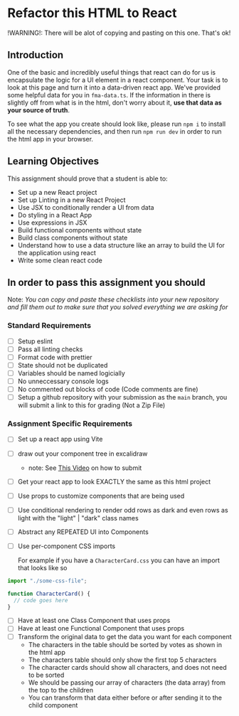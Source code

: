 # Refactor this HTML to React

!WARNING!: There will be alot of copying and pasting on this one. That's ok!

## Introduction

One of the basic and incredibly useful things that react can do for us is encapsulate the logic for a UI element in a react component. Your task is to look at this page and turn it into a data-driven react app. We've provided some helpful data for you in `fma-data.ts`. If the information in there is slightly off from what is in the html, don't worry about it, **use that data as your source of truth**.

To see what the app you create should look like, please run `npm i` to install all the necessary dependencies, and then run `npm run dev` in order to run the html app in your browser.

## Learning Objectives

This assignment should prove that a student is able to:

- Set up a new React project
- Set up Linting in a new React Project
- Use JSX to conditionally render a UI from data
- Do styling in a React App
- Use expressions in JSX
- Build functional components without state
- Build class components without state
- Understand how to use a data structure like an array to build the UI for the application using react
- Write some clean react code

## In order to pass this assignment you should

Note:
_You can copy and paste these checklists into your new repository and fill them out to make sure that you solved everything we are asking for_

### Standard Requirements

- [ ] Setup eslint
- [ ] Pass all linting checks
- [ ] Format code with prettier
- [ ] State should not be duplicated
- [ ] Variables should be named logicially
- [ ] No unneccessary console logs
- [ ] No commented out blocks of code (Code comments are fine)
- [ ] Setup a github repository with your submission as the `main` branch, you will submit a link to this for grading (Not a Zip File)

### Assignment Specific Requirements

- [ ] Set up a react app using Vite
- [ ] draw out your component tree in excalidraw
  - note: See [This Video](https://www.loom.com/share/13ad514f0d804dfeac6c1e487b2ae3dd) on how to submit
- [ ] Get your react app to look EXACTLY the same as this html project
- [ ] Use props to customize components that are being used
- [ ] Use conditional rendering to render odd rows as dark and even rows as light with the "light" | "dark" class names
- [ ] Abstract any REPEATED UI into Components
- [ ] Use per-component CSS imports

  For example if you have a `CharacterCard.css` you can have an import that looks like so

```jsx
import "./some-css-file";

function CharacterCard() {
  // code goes here
}
```

- [ ] Have at least one Class Component that uses props
- [ ] Have at least one Functional Component that uses props
- [ ] Transform the original data to get the data you want for each component
  - The characters in the table should be sorted by votes as shown in the html app
  - The characters table should only show the first top 5 characters
  - The character cards should show all characters, and does not need to be sorted
  - We should be passing our array of characters (the data array) from the top to the children
  - You can transform that data either before or after sending it to the child component
